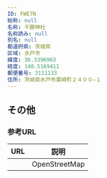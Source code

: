 ```yaml
---
ID: FWE7N
総称: null
名称: 千勝神社
名称読み: null
別名: null
都道府県: 茨城県
区域: 水戸市
緯度: 36.3396963
経度: 140.5169411
郵便番号: 3111133
住所: 茨城県水戸市栗崎町２４００−１
---
```


## その他

### 参考URL

| URL | 説明          |
| --- | ------------- |
|     | OpenStreetMap |
